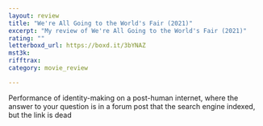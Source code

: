 ```yaml
---
layout: review
title: "We're All Going to the World's Fair (2021)"
excerpt: "My review of We're All Going to the World's Fair (2021)"
rating: ""
letterboxd_url: https://boxd.it/3bYNAZ
mst3k: 
rifftrax: 
category: movie_review

---
```


Performance of identity-making on a post-human internet, where the answer to your question is in a forum post that the search engine indexed, but the link is dead